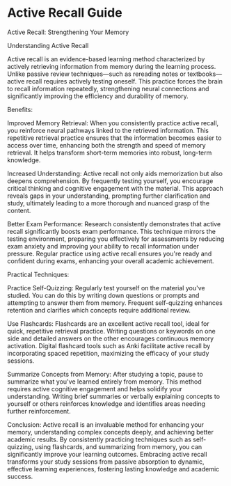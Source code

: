 # Active Recall Guide

Active Recall: Strengthening Your Memory

Understanding Active Recall

Active recall is an evidence-based learning method characterized by actively retrieving information from memory during the learning process. Unlike passive review techniques—such as rereading notes or textbooks—active recall requires actively testing oneself. This practice forces the brain to recall information repeatedly, strengthening neural connections and significantly improving the efficiency and durability of memory.

Benefits:

Improved Memory Retrieval:
When you consistently practice active recall, you reinforce neural pathways linked to the retrieved information. This repetitive retrieval practice ensures that the information becomes easier to access over time, enhancing both the strength and speed of memory retrieval. It helps transform short-term memories into robust, long-term knowledge.

Increased Understanding:
Active recall not only aids memorization but also deepens comprehension. By frequently testing yourself, you encourage critical thinking and cognitive engagement with the material. This approach reveals gaps in your understanding, prompting further clarification and study, ultimately leading to a more thorough and nuanced grasp of the content.

Better Exam Performance:
Research consistently demonstrates that active recall significantly boosts exam performance. This technique mirrors the testing environment, preparing you effectively for assessments by reducing exam anxiety and improving your ability to recall information under pressure. Regular practice using active recall ensures you're ready and confident during exams, enhancing your overall academic achievement.

Practical Techniques:

Practice Self-Quizzing:
Regularly test yourself on the material you've studied. You can do this by writing down questions or prompts and attempting to answer them from memory. Frequent self-quizzing enhances retention and clarifies which concepts require additional review.

Use Flashcards:
Flashcards are an excellent active recall tool, ideal for quick, repetitive retrieval practice. Writing questions or keywords on one side and detailed answers on the other encourages continuous memory activation. Digital flashcard tools such as Anki facilitate active recall by incorporating spaced repetition, maximizing the efficacy of your study sessions.

Summarize Concepts from Memory:
After studying a topic, pause to summarize what you've learned entirely from memory. This method requires active cognitive engagement and helps solidify your understanding. Writing brief summaries or verbally explaining concepts to yourself or others reinforces knowledge and identifies areas needing further reinforcement.

Conclusion:
Active recall is an invaluable method for enhancing your memory, understanding complex concepts deeply, and achieving better academic results. By consistently practicing techniques such as self-quizzing, using flashcards, and summarizing from memory, you can significantly improve your learning outcomes. Embracing active recall transforms your study sessions from passive absorption to dynamic, effective learning experiences, fostering lasting knowledge and academic success.